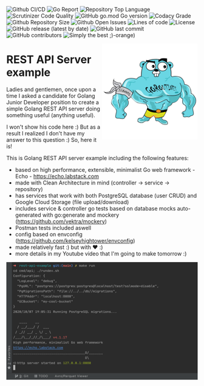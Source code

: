 ![Github CI/CD](https://img.shields.io/github/workflow/status/evt/rest-api-example/Go)
![Go Report](https://goreportcard.com/badge/github.com/evt/rest-api-example)
![Repository Top Language](https://img.shields.io/github/languages/top/evt/rest-api-example)
![Scrutinizer Code Quality](https://img.shields.io/scrutinizer/quality/g/evt/rest-api-example/main)
![GitHub go.mod Go version](https://img.shields.io/github/go-mod/go-version/evt/rest-api-example)
![Codacy Grade](https://img.shields.io/codacy/grade/c9467ed47e064b1981e53862d0286d65)
![Github Repository Size](https://img.shields.io/github/repo-size/evt/rest-api-example)
![Github Open Issues](https://img.shields.io/github/issues/evt/rest-api-example)
![Lines of code](https://img.shields.io/tokei/lines/github/evt/rest-api-example)
![License](https://img.shields.io/badge/license-MIT-green)
![GitHub release (latest by date)](https://img.shields.io/github/v/release/evt/rest-api-example)
![GitHub last commit](https://img.shields.io/github/last-commit/evt/rest-api-example)
![GitHub contributors](https://img.shields.io/github/contributors/evt/rest-api-example)
![Simply the best ;)](https://img.shields.io/badge/simply-the%20best%20;)-orange)

<img align="right" width="50%" src="./images/big-gopher.jpg">

# REST API Server example
Ladies and gentlemen, once upon a time I asked a candidate for Golang Junior Developer position to create a simple Golang REST API server doing something useful (anything useful).

I won't show his code here :) But as a result I realized I don't have my answer to this question :) So, here it is!

This is Golang REST API server example including the following features:
*   based on high performance, extensible, minimalist Go web framework - Echo - <https://echo.labstack.com> 
*   made with Clean Architecture in mind (controller -> service -> repository)
*   has services that work with both PostgreSQL database (user CRUD) and Google Cloud Storage (file upload/download)
*   includes service & controller go tests based on database mocks auto-generated with go:generate and mockery (<https://github.com/vektra/mockery>)
*   Postman tests included aswell
*   config based on envconfig (<https://github.com/kelseyhightower/envconfig>)
*   made relatively fast :) but with :heart: :)
*   more details in my Youtube video that I'm going to make tomorrow :)

<img src="./images/make-run.png">